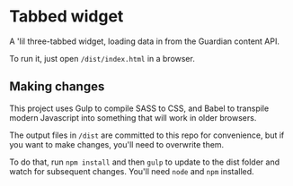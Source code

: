 Tabbed widget
============

A 'lil three-tabbed widget, loading data in from the Guardian content API.

To run it, just open `/dist/index.html` in a browser.

Making changes
--------------

This project uses Gulp to compile SASS to CSS, and Babel to transpile modern Javascript into something that will work in older browsers.

The output files in `/dist` are committed to this repo for convenience, but if you want to make changes, you'll need to overwrite them.

To do that, run `npm install` and then `gulp` to update to the dist folder and watch for subsequent changes. You'll need `node` and `npm` installed.

